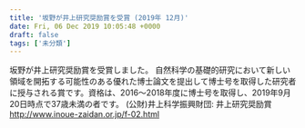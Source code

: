 ```yaml
---
title: '坂野が井上研究奨励賞を受賞 (2019年 12月)'
date: Fri, 06 Dec 2019 10:05:48 +0000
draft: false
tags: ['未分類']
---
```


坂野が井上研究奨励賞を受賞しました。 自然科学の基礎的研究において新しい領域を開拓する可能性のある優れた博士論文を提出して博士号を取得した研究者に授与される賞です。資格は、2016～2018年度に博士号を取得し、2019年9月20日時点で37歳未満の者です。 (公財)井上科学振興財団: 井上研究奨励賞 http://www.inoue-zaidan.or.jp/f-02.html